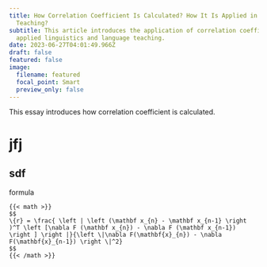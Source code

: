 ```yaml
---
title: How Correlation Coefficient Is Calculated? How It Is Applied in Language
  Teaching?
subtitle: This article introduces the application of correlation coefficient in
  applied linguistics and language teaching.
date: 2023-06-27T04:01:49.966Z
draft: false
featured: false
image:
  filename: featured
  focal_point: Smart
  preview_only: false
---
```

T﻿his essay introduces how correlation coefficient is calculated.

# j﻿fj

## s﻿df

f﻿ormula

```
{{< math >}}
$$
\{r} = \frac{ \left | \left (\mathbf x_{n} - \mathbf x_{n-1} \right )^T \left [\nabla F (\mathbf x_{n}) - \nabla F (\mathbf x_{n-1}) \right ] \right |}{\left \|\nabla F(\mathbf{x}_{n}) - \nabla F(\mathbf{x}_{n-1}) \right \|^2}
$$
{{< /math >}}

```